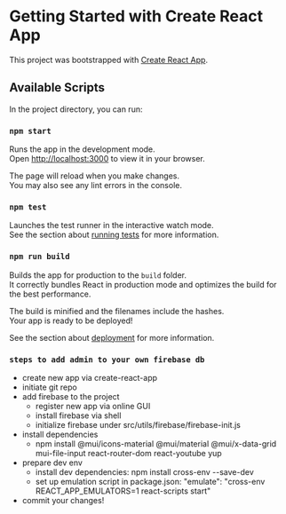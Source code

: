 # Getting Started with Create React App

This project was bootstrapped with [Create React App](https://github.com/facebook/create-react-app).

## Available Scripts

In the project directory, you can run:

### `npm start`

Runs the app in the development mode.\
Open [http://localhost:3000](http://localhost:3000) to view it in your browser.

The page will reload when you make changes.\
You may also see any lint errors in the console.

### `npm test`

Launches the test runner in the interactive watch mode.\
See the section about [running tests](https://facebook.github.io/create-react-app/docs/running-tests) for more information.

### `npm run build`

Builds the app for production to the `build` folder.\
It correctly bundles React in production mode and optimizes the build for the best performance.

The build is minified and the filenames include the hashes.\
Your app is ready to be deployed!

See the section about [deployment](https://facebook.github.io/create-react-app/docs/deployment) for more information.

### `steps to add admin to your own firebase db`

- create new app via create-react-app
- initiate git repo
- add firebase to the project
    - register new app via online GUI
    - install firebase via shell
    - initialize firebase under src/utils/firebase/firebase-init.js
- install dependencies
    - npm install @mui/icons-material @mui/material @mui/x-data-grid mui-file-input react-router-dom react-youtube yup
- prepare dev env
    - install dev dependencies: npm install cross-env --save-dev
    - set up emulation script in package.json: "emulate": "cross-env REACT_APP_EMULATORS=1 react-scripts start"
- commit your changes!